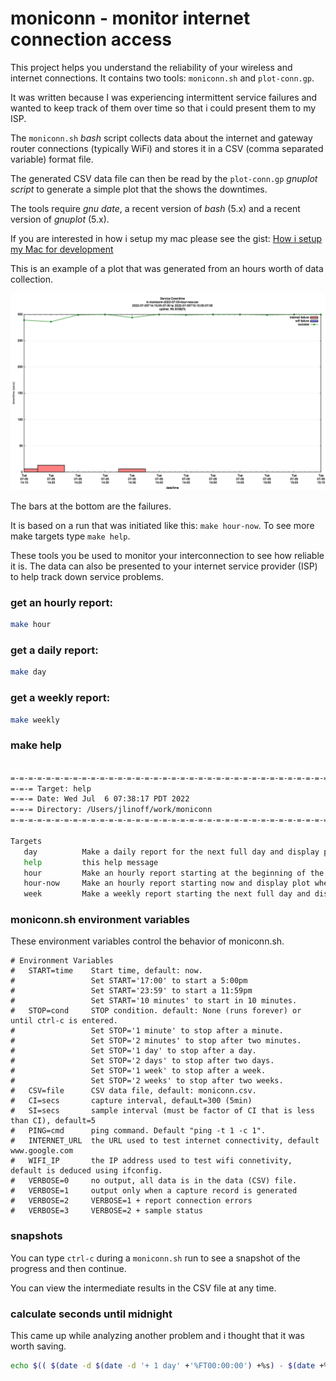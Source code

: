 # moniconn - monitor internet connection access

This project helps you understand the reliability of your wireless and
internet connections. It contains two tools: `moniconn.sh` and
`plot-conn.gp`.

It was written because I was experiencing intermittent service failures
and wanted to keep track of them over time so that i could present
them to my ISP.

The `moniconn.sh` _bash_ script collects data about the internet and
gateway router connections (typically WiFi) and stores it in a CSV
(comma separated variable) format file.

The generated CSV data file can then be read by the `plot-conn.gp`
_gnuplot script_ to generate a simple plot that the shows the
downtimes.

The tools require _gnu date_, a recent version of _bash_ (5.x)
and a recent version of _gnuplot_ (5.x).

If you are interested in how i setup my mac please see the gist:
[How i setup my Mac for development](https://gist.github.com/jlinoff/adb0a9b886085d9f3a4719571cfad901)

This is an example of a plot that was generated from an hours worth of
data collection.

<img src="plot-example.png" alt="plot-example">

The bars at the bottom are the failures.

It is based on a run that was initiated like this: `make hour-now`.
To see more make targets type `make help`.

These tools you be used to monitor your interconnection
to see how reliable it is. The data can also be presented
to your internet service provider (ISP) to help track
down service problems.

### get an hourly report:

```bash
make hour
```

### get a daily report:

```bash
make day
```

### get a weekly report:

```bash
make weekly
```

### make help
```bash

=-=-=-=-=-=-=-=-=-=-=-=-=-=-=-=-=-=-=-=-=-=-=-=-=-=-=-=-=-=-=-=-=-=-=-=-=-=
=-=-= Target: help 
=-=-= Date: Wed Jul  6 07:38:17 PDT 2022 
=-=-= Directory: /Users/jlinoff/work/moniconn 
=-=-=-=-=-=-=-=-=-=-=-=-=-=-=-=-=-=-=-=-=-=-=-=-=-=-=-=-=-=-=-=-=-=-=-=-=-=

Targets
   day          Make a daily report for the next full day and display plot when done.
   help         this help message
   hour         Make an hourly report starting at the beginning of the next hour and display plot when done.
   hour-now     Make an hourly report starting now and display plot when done.
   week         Make a weekly report starting the next full day and display plot when done.

```

### moniconn.sh environment variables
These environment variables control the behavior of moniconn.sh.
```
# Environment Variables
#   START=time    Start time, default: now.
#                 Set START='17:00' to start a 5:00pm
#                 Set START='23:59' to start a 11:59pm
#                 Set START='10 minutes' to start in 10 minutes.
#   STOP=cond     STOP condition. default: None (runs forever) or until ctrl-c is entered.
#                 Set STOP='1 minute' to stop after a minute.
#                 Set STOP='2 minutes' to stop after two minutes.
#                 Set STOP='1 day' to stop after a day.
#                 Set STOP='2 days' to stop after two days.
#                 Set STOP='1 week' to stop after a week.
#                 Set STOP='2 weeks' to stop after two weeks.
#   CSV=file      CSV data file, default: moniconn.csv.
#   CI=secs       capture interval, defauLt=300 (5min)
#   SI=secs       sample interval (must be factor of CI that is less than CI), default=5
#   PING=cmd      ping command. Default "ping -t 1 -c 1".
#   INTERNET_URL  the URL used to test internet connectivity, default www.google.com
#   WIFI_IP       the IP address used to test wifi connetivity, default is deduced using ifconfig.
#   VERBOSE=0     no output, all data is in the data (CSV) file.
#   VERBOSE=1     output only when a capture record is generated
#   VERBOSE=2     VERBOSE=1 + report connection errors
#   VERBOSE=3     VERBOSE=2 + sample status
```

### snapshots
You can type `ctrl-c` during a `moniconn.sh` run to see a snapshot of the progress and then continue.

You can view the intermediate results in the CSV file at any time.

### calculate seconds until midnight
This came up while analyzing another problem and i thought that it was worth saving.
```bash
echo $(( $(date -d $(date -d '+ 1 day' +'%FT00:00:00') +%s) - $(date +%s) ))
```
